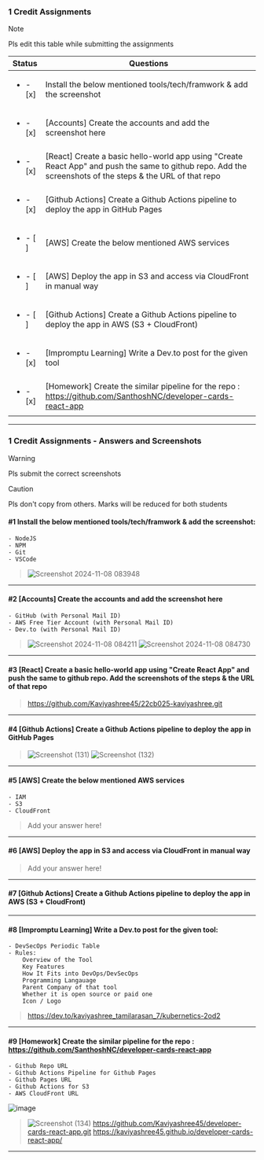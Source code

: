 ### 1 Credit Assignments

> [!NOTE]
> Pls edit this table while submitting the assignments

| Status         | Questions     | 
|----------------|---------------|
| <ul><li>- [x] </li></ul> | Install the below mentioned tools/tech/framwork & add the screenshot |
| <ul><li>- [x] </li></ul> | [Accounts] Create the accounts and add the screenshot here |
| <ul><li>- [x] </li></ul> | [React] Create a basic hello-world app using "Create React App" and push the same to github repo. Add the screenshots of the steps & the URL of that repo |
| <ul><li>- [x] </li></ul> | [Github Actions] Create a Github Actions pipeline to deploy the app in GitHub Pages |
| <ul><li>- [ ] </li></ul> | [AWS] Create the below mentioned AWS services |
| <ul><li>- [ ] </li></ul> | [AWS] Deploy the app in S3 and access via CloudFront in manual way  |
| <ul><li>- [ ] </li></ul> | [Github Actions] Create a Github Actions pipeline to deploy the app in AWS (S3 + CloudFront)  |
| <ul><li>- [x] </li></ul> | [Impromptu Learning] Write a Dev.to post for the given tool  |
| <ul><li>- [x] </li></ul> | [Homework] Create the similar pipeline for the repo : https://github.com/SanthoshNC/developer-cards-react-app  |

***

### 1 Credit Assignments - Answers and Screenshots

> [!WARNING]
> Pls submit the correct screenshots

> [!CAUTION]
> Pls don't copy from others. Marks will be reduced for both students

#### #1 Install the below mentioned tools/tech/framwork & add the screenshot:
	- NodeJS 
	- NPM 
	- Git
	- VSCode
> ![Screenshot 2024-11-08 083948](https://github.com/user-attachments/assets/251ed924-ac2a-4b2e-ac5b-164525511168)

***


#### #2 [Accounts] Create the accounts and add the screenshot here
	- GitHub (with Personal Mail ID)
	- AWS Free Tier Account (with Personal Mail ID)
	- Dev.to (with Personal Mail ID)
> ![Screenshot 2024-11-08 084211](https://github.com/user-attachments/assets/5d2a3649-d462-4129-876a-58110f67937b)
![Screenshot 2024-11-08 084730](https://github.com/user-attachments/assets/e790d273-de43-4b4c-b4db-5015ffb1bedf)
***



#### #3 [React] Create a basic hello-world app using "Create React App" and push the same to github repo. Add the screenshots of the steps & the URL of that repo
> https://github.com/Kaviyashree45/22cb025-kaviyashree.git

***

#### #4 [Github Actions] Create a Github Actions pipeline to deploy the app in GitHub Pages
> ![Screenshot (131)](https://github.com/user-attachments/assets/f381b946-61e4-4058-9c4e-d712c223959b)
> ![Screenshot (132)](https://github.com/user-attachments/assets/6a134bf7-23f7-4649-8ee4-ed57a4b27c28)




***

#### #5 [AWS] Create the below mentioned AWS services
	- IAM
	- S3
	- CloudFront
> Add your answer here!

***

#### #6 [AWS] Deploy the app in S3 and access via CloudFront in manual way
> Add your answer here!

***

#### #7 [Github Actions] Create a Github Actions pipeline to deploy the app in AWS (S3 + CloudFront)
> 


***

#### #8 [Impromptu Learning] Write a Dev.to post for the given tool:
	- DevSecOps Periodic Table
	- Rules:
		Overview of the Tool
		Key Features
		How It Fits into DevOps/DevSecOps
		Programming Langauage
		Parent Company of that tool
		Whether it is open source or paid one
		Icon / Logo
> https://dev.to/kaviyashree_tamilarasan_7/kubernetics-2od2

***

#### #9 [Homework] Create the similar pipeline for the repo : https://github.com/SanthoshNC/developer-cards-react-app
	- Github Repo URL
	- Github Actions Pipeline for Github Pages
	- Github Pages URL
 	- Github Actions for S3
 	- AWS CloudFront URL
>
![image](https://github.com/user-attachments/assets/214e64f0-2080-4efb-8a2b-5b9925e980cf)
>![Screenshot (134)](https://github.com/user-attachments/assets/c6ad4a5d-9589-4ce8-b6f2-3e5e660d8d35)
>https://github.com/Kaviyashree45/developer-cards-react-app.git
>https://kaviyashree45.github.io/developer-cards-react-app/



***
